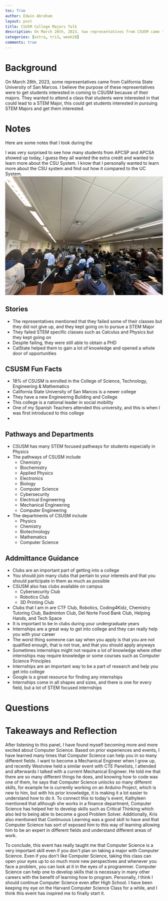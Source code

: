 ```yaml
---
toc: True
author: Edwin Abraham
layout: post
title: CSUSM College Majors Talk
description: On March 28th, 2023, two representatives from CSUSM came to our classroom and talked about college and majors at CSUSM
categories: [extra, tri3, week28]
comments: true
---
```


# Background
On March 28th, 2023, some representatives came from California State University of San Marcos. I believe the purpose of these representatives were to get students interested in coming to CSUSM because of their majors. They wanted to attend a class that students were interested in that could lead to a STEM Major, this could get students interested in pursuing STEM Majors and get them interested.

# Notes
Here are some notes that I took during the 
 
I was very surprised to see how many students from APCSP and APCSA showed up today, I guess they all wanted the extra credit and wanted to learn more about the CSU System. I know that I personally wanted to learn more about the CSU system and find out how it compared to the UC System.
![Crowd5](https://raw.githubusercontent.com/EdwinKuttappi/fastpage1/master/images/crowd5.jpg)

## Stories
- The representatives mentioned that they failed some of their classes but they did not give up, and they kept going on to pursue a STEM Major
- They failed STEM specific classes such as Calculus and Physics but they kept going on
- Despite failing, they were still able to obtain a PHD
- CalState helped them to gain a lot of knowledge and opened a whole door of opportunities

## CSUSM Fun Facts
- 18% of CSUSM is enrolled in the College of Science, Technology, Engineering & Mathematics
- California State University of San Marcos is a newer college
- They have a new Engineering Building and College
- This college is a national leader in social mobility
- One of my Spanish Teachers attended this university, and this is when I was first introduced to this college
- 

## Pathways and Departments
- CSUSM has many STEM focused pathways for students especially in Physics
- The pathways of CSUSM include
    - Chemistry
    - Biochemistry
    - Applied Physics
    - Electronics
    - Biology
    - Computer Science
    - Cybersecurity
    - Electrical Engineering
    - Mechanical Engineering
    - Computer Engineering
- The departments of CSUSM include
    - Physics
    - Chemistry
    - Biotechnology
    - Mathematics
    - Computer Science

## Addmittance Guidance
- Clubs are an important part of getting into a college
- You should join many clubs that pertain to your interests and that you should participate in them as much as possible
- CSUSM also has clubs available on campus
    - Cybersecurity Club
    - Robotics Club
    - 3D Printing Club
- Clubs that I am in are CTF Club, Robotics, Coding4Kidz, Chemistry Tutoring Club, Badminton Club, Del Norte Food Bank Club, Helping Hands, and Tech Space
- It is important to be in clubs during your undergraduate years
- Internships are a great way to get into college and they can really help you with your career
- The worst thing someone can say when you apply is that you are not qualified enough, that is not true, and that you should apply anyways
- Sometimes internships might not require a lot of knowledge where other internships may require knowledge or some courses such as Computer Science Principles
- Internships are an important way to be a part of research and help you get into college
- Google is a great resource for finding any internships
- Internships come in all shapes and sizes, and there is one for every field, but a lot of STEM focused internships
# Questions

# Takeaways and Reflection
After listening to this panel, I have found myself becoming more and more excited about Computer Science. Based on prior experiences and events, I have learned many times that Computer Science can help you in so many different fields. I want to become a Mechanical Engineer when I grow up, and recently Westview held a similar event with CTE Panelists, I attended and afterwards I talked with a current Mechanical Engineer. He told me that there are so many different things he does, and knowing how to code was one of them, he says that Computer Science unlocks so many different skills, for example he is currently working on an Arduino Project, which is new to him, but with his prior knowledge, it is making it a lot easier to understand how to do it. To connect this to today's event, Kathyleen mentioned that although she works in a finance department, Computer Science has helped her to develop skills such as Critical Thinking which also led to being able to become a good Problem Solver. Additionally, Kris also mentioned that Continuous Learning was a good skill to have and that Computer Science has sort of exposed him to this way of learning allowing him to be an expert in different fields and understand different areas of work. 

To conclude, this event has really taught me that Computer Science is a very important skill even if you don't plan on taking a major with Computer Science. Even if you don't like Computer Science, taking this class can open your eyes up to so much more new perspectives and whenever you face a problem, you can look at it in the eyes of a programmer. Computer Science can help one to develop skills that is necessary in many other careers with the benefit of learning how to program. Personally, I think I should continue Computer Science even after High School. I have been keeping my eye on the Harvard Computer Science Class for a while, and I think this event has inspired me to finally start it.